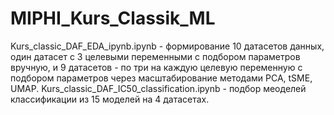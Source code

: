 # MIPHI_Kurs_Classik_ML
Kurs_classic_DAF_EDA_ipynb.ipynb - формирование 10 датасетов данных, один датасет с 3 целевыми переменными с подбором параметров вручную, и 9 датасетов - по три на каждую целевую переменную с подбором параметров через масштабирование методами PCA, tSME, UMAP.
Kurs_classic_DAF_IC50_classification.ipynb - подбор меоделей классификации из 15 моделей на 4 датасетах.
